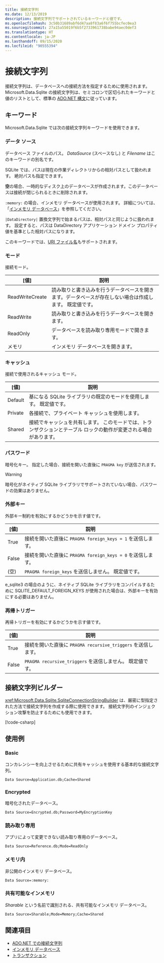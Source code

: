 ```yaml
---
title: 接続文字列
ms.date: 12/13/2019
description: 接続文字列でサポートされているキーワードと値です。
ms.openlocfilehash: 3c50b31689abf6d47aa8f83a6f6f755bcfec0ea3
ms.sourcegitcommit: 27a15a55019f6b5f2733961738babe94aec0def3
ms.translationtype: HT
ms.contentlocale: ja-JP
ms.lasthandoff: 09/15/2020
ms.locfileid: "90555394"
---
```

# <a name="connection-strings"></a>接続文字列

接続文字列は、データベースへの接続方法を指定するために使用されます。 Microsoft.Data.Sqlite の接続文字列は、セミコロンで区切られたキーワードと値のリストとして、標準の [ADO.NET 構文](../../../framework/data/adonet/connection-strings.md)に従っています。

## <a name="keywords"></a>キーワード

Microsoft.Data.Sqlite では次の接続文字列キーワードを使用できます。

### <a name="data-source"></a>データ ソース

データベース ファイルのパス。 *DataSource* (スペースなし) と *Filename* はこのキーワードの別名です。

SQLite では、パスは現在の作業ディレクトリからの相対パスとして扱われます。 絶対パスも指定できます。

**空**の場合、一時的なディスク上のデータベースが作成されます。このデータベースは接続が閉じられるときに削除されます。

`:memory:` の場合、インメモリ データベースが使用されます。 詳細については、「[インメモリ データベース](in-memory-databases.md)」を参照してください。

`|DataDirectory|` 置換文字列で始まるパスは、相対パスと同じように扱われます。 設定すると、パスは DataDirectory アプリケーション ドメイン プロパティ値を基準とした相対パスになります。

このキーワードでは、[URI ファイル名](https://www.sqlite.org/uri.html)もサポートされます。

### <a name="mode"></a>モード

接続モード。

| [値]           | 説明                                                                                        |
| --------------- | -------------------------------------------------------------------------------------------------- |
| ReadWriteCreate | 読み取りと書き込みを行うデータベースを開きます。データベースが存在しない場合は作成します。 既定値です。 |
| ReadWrite       | 読み取りと書き込みを行うデータベースを開きます。                                                        |
| ReadOnly        | データベースを読み取り専用モードで開きます。                                                              |
| メモリ          | インメモリ データベースを開きます。                                                                       |

### <a name="cache"></a>キャッシュ

接続で使用されるキャッシュ モード。

| [値]   | 説明                                                                                    |
| ------- | ---------------------------------------------------------------------------------------------- |
| Default | 基になる SQLite ライブラリの既定のモードを使用します。 既定値です。                   |
| Private | 各接続で、プライベート キャッシュを使用します。                                                          |
| Shared  | 接続でキャッシュを共有します。 このモードでは、トランザクションとテーブル ロックの動作が変更される場合があります。 |

### <a name="password"></a>パスワード

暗号化キー。 指定した場合、接続を開いた直後に `PRAGMA key` が送信されます。

> [!WARNING]
> 暗号化がネイティブ SQLite ライブラリでサポートされていない場合、パスワードの効果はありません。

### <a name="foreign-keys"></a>外部キー

外部キー制約を有効にするかどうかを示す値です。

| [値]   | 説明
| ------- | --- |
| True    | 接続を開いた直後に `PRAGMA foreign_keys = 1` を送信します。
| False   | 接続を開いた直後に `PRAGMA foreign_keys = 0` を送信します。
| (空) | `PRAGMA foreign_keys` を送信しません。 既定値です。 |

e_sqlite3 の場合のように、ネイティブ SQLite ライブラリをコンパイルするために SQLITE_DEFAULT_FOREIGN_KEYS が使用された場合は、外部キーを有効にする必要はありません。

### <a name="recursive-triggers"></a>再帰トリガー

再帰トリガーを有効にするかどうかを示す値です。

| [値] | 説明                                                                 |
| ----- | --------------------------------------------------------------------------- |
| True  | 接続を開いた直後に `PRAGMA recursive_triggers` を送信します。 |
| False | `PRAGMA recursive_triggers` を送信しません。 既定値です。              |

## <a name="connection-string-builder"></a>接続文字列ビルダー

<xref:Microsoft.Data.Sqlite.SqliteConnectionStringBuilder> は、厳密に型指定された方法で接続文字列を作成する際に使用できます。 接続文字列のインジェクション攻撃を防止するためにも使用できます。

[!code-csharp[](../../../../samples/snippets/standard/data/sqlite/EncryptionSample/Program.cs?name=snippet_ConnectionStringBuilder)]

## <a name="examples"></a>使用例

### <a name="basic"></a>Basic

コンカレンシーを向上させるために共有キャッシュを使用する基本的な接続文字列。

```connectionstring
Data Source=Application.db;Cache=Shared
```

### <a name="encrypted"></a>Encrypted

暗号化されたデータベース。

```connectionstring
Data Source=Encrypted.db;Password=MyEncryptionKey
```

### <a name="read-only"></a>読み取り専用

アプリによって変更できない読み取り専用のデータベース。

```connectionstring
Data Source=Reference.db;Mode=ReadOnly
```

### <a name="in-memory"></a>メモリ内

非公開のインメモリ データベース。

```connectionstring
Data Source=:memory:
```

### <a name="sharable-in-memory"></a>共有可能なインメモリ

*Sharable* という名前で識別される、共有可能なインメモリ データベース。

```connectionstring
Data Source=Sharable;Mode=Memory;Cache=Shared
```

## <a name="see-also"></a>関連項目

* [ADO.NET での接続文字列](../../../framework/data/adonet/connection-strings.md)
* [インメモリ データベース](in-memory-databases.md)
* [トランザクション](transactions.md)
